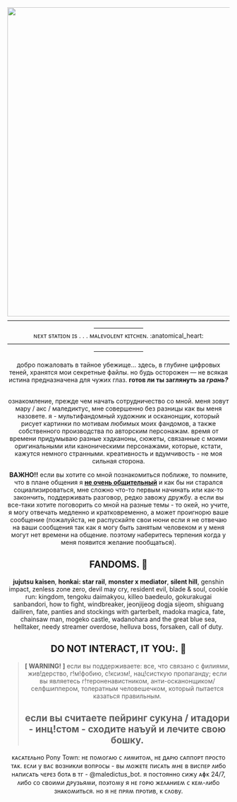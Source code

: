 <div id="header" align="center">
  <img src="[https://giphy.com/gifs/2S036wyywgYo4iLUV4](https://media2.giphy.com/media/v1.Y2lkPTc5MGI3NjExZWM4NHYwa3VmaTNmazc4Znk5NGNub3h0cXc2NHFoMDZxOWRyMW1lZiZlcD12MV9pbnRlcm5hbF9naWZfYnlfaWQmY3Q9Zw/2S036wyywgYo4iLUV4/giphy.gif)" width="700"/>
</div>

<div id="header" align="center">
————————————————————————————————————————————
<div id="header" align="center">
ɴᴇxᴛ sᴛᴀᴛɪᴏɴ ɪs . . . ᴍᴀʟᴇᴠᴏʟᴇɴᴛ ᴋɪᴛᴄʜᴇɴ. :anatomical_heart:
<div id="header" align="center">
————————————————————————————————————————————
<div id="header" align="center">

добро пожаловать в тайное убежище… здесь, в глубине цифровых теней, хранятся мои секретные файлы. но будь осторожен — не всякая истина предназначена для чужих глаз.  **готов ли ты заглянуть за _грань?_**
  
<br /> ознакомление, прежде чем начать сотрудничество со мной. меня зовут мару / акс / маледиктус, мне совершенно без разницы как вы меня назовете. я - мультифандомный художник и осканонщик, который рисует картинки по мотивам любимых моих фандомов, а также собственного производства по авторским персонажам. время от времени придумываю разные хэдканоны, сюжеты, связанные с моими оригинальными или каноническими персонажами, которые, кстати, кажутся немного странными. креативность и вдумчивость - не моя сильная сторона.


**ВАЖНО!!** если вы хотите со мной познакомиться поближе, то помните, что в плане общения я **<ins>не очень общительный</ins>** и как бы ни старался социализироваться, мне сложно что-то первым начинать или как-то закончить, поддерживать разговор, редко завожу дружбу. а если вы все-таки хотите поговорить со мной на разные темы - то окей, но учите, я могу отвечать медленно и кратковременно, а может проигнорю ваше сообщение (пожалуйста, не распускайте свои нюни если я не отвечаю на ваши сообщения так как я могу быть занятым человеком и у меня могут нет времени на общение. поэтому наберитесь терпения когда у меня появится желание пообщаться).


## FANDOMS. :black_heart:
**jujutsu kaisen**, **honkai: star rail**, **monster x mediator**, **silent hill**, genshin impact, zenless zone zero, devil may cry, resident evil, blade & soul, cookie run: kingdom, tengoku daimakyou, killeo baedeulo, gokurakugai sanbandori, how to fight, windbreaker, jeonjijeog dogja sijeom, shiguang dailiren, fate, panties and stockings with garterbelt, madoka magica, fate, chainsaw man, mogeko castle, wadanohara and the great blue sea, helltaker, needy streamer overdose, helluva boss, forsaken, call of duty.

## DO NOT INTERACT, IT YOU:. :black_heart:
> **[ WARNING! ]**
> если вы поддерживаете: все, что связано с филиями, жив!дерство, г!м!фобию, с!ксизм!, нац!систкую пропаганду; если вы являетесь г!тероненавистником, анти-осканонщиком/селфшиппером, толератным человешечком, который пытается казаться правильным. 
> ## если вы считаете пейринг сукуна / итадори - инц!стом - сходите наъуй и лечите свою бошку.


<div id="header" align="center">
ᴋᴀᴄᴀᴛᴇᴧьно Pony Town: нᴇ ᴨоʍоᴦᴀю ᴄ ᴧиʍиᴛоʍ, нᴇ дᴀᴩю ᴄᴀᴨᴨоᴩᴛ ᴨᴩоᴄᴛо ᴛᴀᴋ. ᴇᴄᴧи у ʙᴀᴄ ʙозниᴋᴧи ʙоᴨᴩоᴄы - ʙы ʍожᴇᴛᴇ ᴨиᴄᴀᴛь ʍнᴇ ʙ ʙиᴄᴨᴇᴩ ᴧибо нᴀᴨиᴄᴀᴛь чᴇᴩᴇз боᴛᴀ ʙ ᴛᴦ - @maledictus_bot. я ᴨоᴄᴛоянно ᴄижу ᴀɸᴋ 24/7, ᴧибо ᴄо ᴄʙоиʍи дᴩузьяʍи, ᴨо϶ᴛоʍу я нᴇ ᴦоᴩю жᴇᴧᴀниᴇʍ ᴄ ᴋᴇʍ-ᴧибо знᴀᴋоʍиᴛьᴄя. но я нᴇ ᴨᴩяʍ ᴨᴩоᴛиʙ, ᴋ ᴄᴧоʙу.
